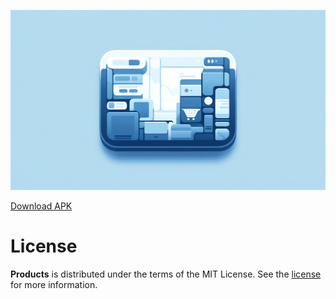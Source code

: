 ![Products Head](docs/head.png "Products Head")

[Download APK](https://alad1nks.github.io/products-app/products-app.apk)

# License

**Products** is distributed under the terms of the MIT License. See the [license](LICENSE) for more
information.

